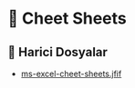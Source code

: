 # 🤸‍ Cheet Sheets


<!--Index-->

## 📂 Harici Dosyalar

- [ms-excel-cheet-sheets.jfif](./ms-excel-cheet-sheets.jfif)

<!--Index-->
